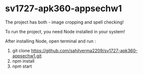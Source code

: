 # sv1727-apk360-appsechw1

The project has both - image cropping and spell checking!

To run the project, you need Node installed in your system!

After installing Node, open terminal and run :

1. git clone https://github.com/sahilverma2209/sv1727-apk360-appsechw1.git
2. npm install
3. npm start

